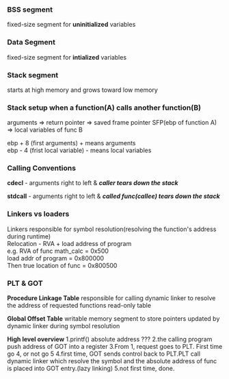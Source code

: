 ### BSS segment 
fixed-size segment for **uninitialized** variables 

### Data Segment 
fixed-size segment for **intialized** variables 

### Stack segment 
starts at high memory and grows toward low memory 

### Stack setup when a function(A) calls another function(B)
arguments => return pointer => saved frame pointer SFP(ebp of function A) => local variables of func B 

<p>ebp + 8 (first arguments)  + means arguments<br>
ebp - 4 (frist local variable)  - means local variables</p>

### Calling Conventions 
**cdecl** - arguments right to left & ***caller tears down the stack***

**stdcall** - arguments right to left & ***called func(callee) tears down the stack***

### Linkers vs loaders
<p>Linkers responsible for symbol resolution(resolving the function's address during runtime)<br>
Relocation - RVA + load address of program<br>
e.g. RVA of func math_calc = 0x500<br>
load addr of program = 0x800000<br>
Then true location of func = 0x800500</p>

### PLT & GOT 
**Procedure Linkage Table**
responsible for calling dynamic linker to resolve the address of requested functions 
read-only table

**Global Offset Table**
writable memory segment to store pointers
updated by dynamic linker during symbol resolution 

**High level overview** 
1.printf() absolute address ??? 
2.the calling program push address of GOT into a register 
3.From 1, request goes to PLT. First time go 4, or not go 5 
4.first time, GOT sends control back to PLT.PLT call dynamic linker which resolve the symbol 
and the absolute address of func is placed into GOT entry.(lazy linking) 
5.not first time, done. 












